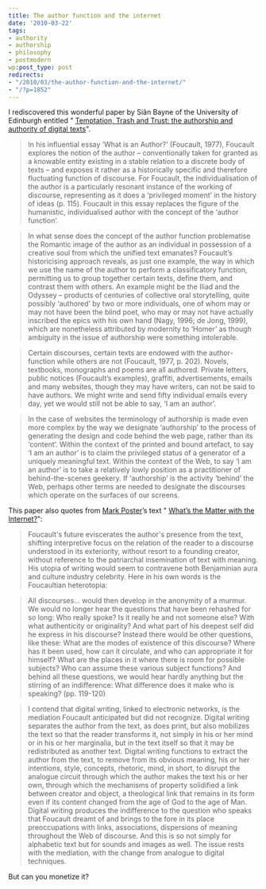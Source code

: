 ```yaml
---
title: The author function and the internet
date: '2010-03-22'
tags:
- authority
- authorship
- philosophy
- postmodern
wp:post_type: post
redirects:
- "/2010/03/the-author-function-and-the-internet/"
- "/?p=1852"
---
```


I rediscovered this wonderful paper by Siân Bayne of the University of Edinburgh entitled " [Temptation, Trash and Trust: the authorship and authority of digital texts](http://www.wwwords.co.uk/rss/abstract.asp?j=elea&aid=2728)".

> In his influential essay ‘What is an Author?’ (Foucault, 1977), Foucault explores the notion of the author – conventionally taken for granted as a knowable entity existing in a stable relation to a discrete body of texts – and exposes it rather as a historically specific and therefore fluctuating function of discourse. For Foucault, the individualisation of the author is a particularly resonant instance of the working of discourse, representing as it does a ‘privileged moment’ in the history of ideas (p. 115). Foucault in this essay replaces the figure of the humanistic, individualised author with the concept of the ‘author function’.

>

> In what sense does the concept of the author function problematise the Romantic image of the author as an individual in possession of a creative soul from which the unified text emanates? Foucault’s historicising approach reveals, as just one example, the way in which we use the name of the author to perform a classificatory function, permitting us to group together certain texts, define them, and contrast them with others. An example might be the Iliad and the Odyssey – products of centuries of collective oral storytelling, quite possibly ‘authored’ by two or more individuals, one of whom may or may not have been the blind poet, who may or may not have actually inscribed the epics with his own hand (Nagy, 1996; de Jong, 1999), which are nonetheless attributed by modernity to ‘Homer’ as though ambiguity in the issue of authorship were something intolerable.

>

> Certain discourses, certain texts are endowed with the author-function while others are not (Foucault, 1977, p. 202). Novels, textbooks, monographs and poems are all authored. Private letters, public notices (Foucault’s examples), graffiti, advertisements, emails and many websites, though they may have writers, can not be said to have authors. We might write and send fifty individual emails every day, yet we would still not be able to say, ‘I am an author’.

>

> In the case of websites the terminology of authorship is made even more complex by the way we designate ‘authorship’ to the process of generating the design and code behind the web page, rather than its ‘content’. Within the context of the printed and bound artefact, to say ‘I am an author’ is to claim the privileged status of a generator of a uniquely meaningful text. Within the context of the Web, to say ‘I am an author’ is to take a relatively lowly position as a practitioner of behind-the-scenes geekery. If ‘authorship’ is the activity ‘behind’ the Web, perhaps other terms are needed to designate the discourses which operate on the surfaces of our screens.

This paper also quotes from [Mark Poster](http://www.hnet.uci.edu/mposter/)’s text " [What’s the Matter with the Internet?](http://www.cddc.vt.edu/lol/pdf/vpi.pdf)":

> Foucault's future eviscerates the author's presence from the text, shifting interpretive focus on the relation of the reader to a discourse understood in its exteriority, without resort to a founding creator, without reference to the patriarchal insemination of text with meaning. His utopia of writing would seem to contravene both Benjaminian aura and culture industry celebrity. Here in his own words is the Foucaultian heterotopia:

>

> All discourses... would then develop in the anonymity of a murmur. We would no longer hear the questions that have been rehashed for so long: Who really spoke? Is it really he and not someone else? With what authenticity or originality? And what part of his deepest self did he express in his discourse? Instead there would be other questions, like these: What are the modes of existence of this discourse? Where has it been used, how can it circulate, and who can appropriate it for himself? What are the places in it where there is room for possible subjects? Who can assume these various subject functions? And behind all these questions, we would hear hardly anything but the stirring of an indifference: What difference does it make who is speaking? (pp. 119-120)

> I contend that digital writing, linked to electronic networks, is the mediation Foucault anticipated but did not recognize. Digital writing separates the author from the text, as does print, but also mobilizes the text so that the reader transforms it, not simply in his or her mind or in his or her marginalia, but in the text itself so that it may be redistributed as another text. Digital writing functions to extract the author from the text, to remove from its obvious meaning, his or her intentions, style, concepts, rhetoric, mind, in short, to disrupt the analogue circuit through which the author makes the text his or her own, through which the mechanisms of property solidified a link between creator and object, a theological link that remains in its form even if its content changed from the age of God to the age of Man. Digital writing produces the indifference to the question who speaks that Foucault dreamt of and brings to the fore in its place preoccupations with links, associations, dispersions of meaning throughout the Web of discourse. And this is so not simply for alphabetic text but for sounds and images as well. The issue rests with the mediation, with the change from analogue to digital techniques.

But can you monetize it?
